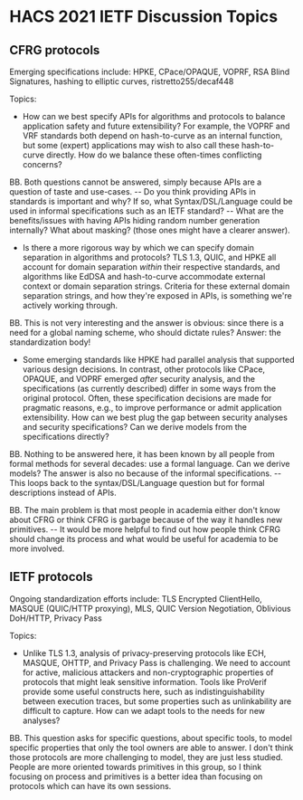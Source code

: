 # HACS 2021 IETF Discussion Topics

## CFRG protocols

Emerging specifications include: HPKE, CPace/OPAQUE, VOPRF, RSA Blind Signatures, hashing to elliptic curves, ristretto255/decaf448

Topics:
- How can we best specify APIs for algorithms and protocols to balance application safety and future extensibility? For example, the VOPRF and VRF standards both depend on hash-to-curve as an internal function, but some (expert) applications may wish to also call these hash-to-curve directly. How do we balance these often-times conflicting concerns?

BB. Both questions cannot be answered, simply because APIs are a question of taste and use-cases.
-- Do you think providing APIs in standards is important and why? If so, what Syntax/DSL/Language
could be used in informal specifications such as an IETF standard?
-- What are the benefits/issues with having APIs hiding random number generation internally?
What about masking? (those ones might have a clearer answer). 

- Is there a more rigorous way by which we can specify domain separation in algorithms and protocols? TLS 1.3, QUIC, and HPKE all account for domain separation _within_ their respective standards, and algorithms like EdDSA and hash-to-curve accommodate external context or domain separation strings. Criteria for these external domain separation strings, and how they're exposed in APIs, is something we're actively working through.

BB. This is not very interesting and the answer is obvious: since there is a need for a global
naming scheme, who should dictate rules? Answer: the standardization body!

- Some emerging standards like HPKE had parallel analysis that supported various design decisions. In contrast, other protocols like CPace, OPAQUE, and VOPRF emerged _after_ security analysis, and the specifications (as currently described) differ in some ways from the original protocol. Often, these specification decisions are made for pragmatic reasons, e.g., to improve performance or admit application extensibility. How can we best plug the gap between security analyses and security specifications? Can we derive models from the specifications directly?

BB. Nothing to be answered here, it has been known by all people from formal methods
for several decades: use a formal language. Can we derive models? The answer is also no
because of the informal specifications.
-- This loops back to the syntax/DSL/Language question but for formal descriptions
instead of APIs.

BB. The main problem is that most people in academia either don't know about CFRG or
think CFRG is garbage because of the way it handles new primitives.
-- It would be more helpful to find out how people think CFRG should change its process
and what would be useful for academia to be more involved.



## IETF protocols

Ongoing standardization efforts include: TLS Encrypted ClientHello, MASQUE (QUIC/HTTP proxying), MLS, QUIC Version Negotiation, Oblivious DoH/HTTP, Privacy Pass

Topics:
- Unlike TLS 1.3, analysis of privacy-preserving protocols like ECH, MASQUE, OHTTP, and Privacy Pass is challenging. We need to account for active, malicious attackers and non-cryptographic properties of protocols that might leak sensitive information. Tools like ProVerif provide some useful constructs here, such as indistinguishability between execution traces, but some properties such as unlinkability are difficult to capture. How can we adapt tools to the needs for new analyses?

BB. This question asks for specific questions, about specific tools, to model specific properties that
only the tool owners are able to answer. I don't think those protocols are more challenging to model,
they are just less studied. People are more oriented towards primitives in this group, so I think focusing
on process and primitives is a better idea than focusing on protocols which can have its own sessions.
